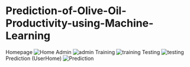 # Prediction-of-Olive-Oil-Productivity-using-Machine-Learning
Homepage
![Home](https://user-images.githubusercontent.com/72200498/124057677-8ee67a80-da45-11eb-85c0-b98acf6503ae.JPG)
Admin
![admin](https://user-images.githubusercontent.com/72200498/124057748-b2a9c080-da45-11eb-9fc3-4d486221f00d.JPG)
Training
![training](https://user-images.githubusercontent.com/72200498/124057766-bc332880-da45-11eb-85fb-8319666a99b7.JPG)
Testing
![testing](https://user-images.githubusercontent.com/72200498/124057771-c1907300-da45-11eb-86e6-7b30e969b70c.JPG)
Prediction (UserHome)
![Prediction](https://user-images.githubusercontent.com/72200498/124057797-ca814480-da45-11eb-91ad-1a0a428c415a.JPG)


